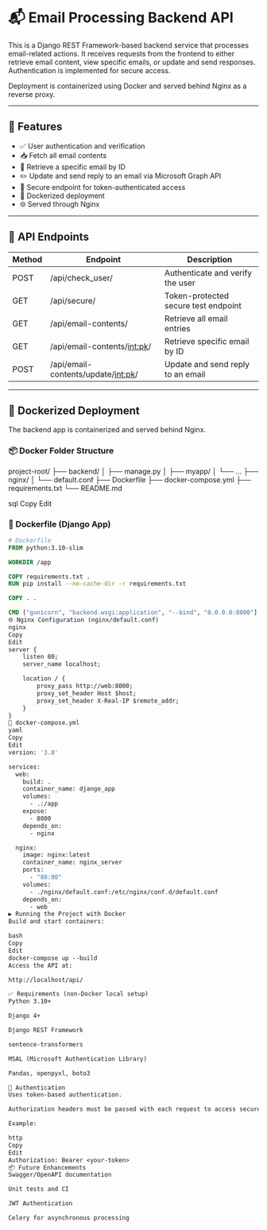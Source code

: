 # 📬 Email Processing Backend API

This is a Django REST Framework-based backend service that processes email-related actions. It receives requests from the frontend to either retrieve email content, view specific emails, or update and send responses. Authentication is implemented for secure access.

Deployment is containerized using Docker and served behind Nginx as a reverse proxy.

---

## 🚀 Features

- ✅ User authentication and verification
- 📥 Fetch all email contents
- 📄 Retrieve a specific email by ID
- ✏️ Update and send reply to an email via Microsoft Graph API
- 🔐 Secure endpoint for token-authenticated access
- 🐳 Dockerized deployment
- 🌐 Served through Nginx

---

## 📁 API Endpoints

| Method | Endpoint                                      | Description                              |
|--------|-----------------------------------------------|------------------------------------------|
| POST   | /api/check_user/                              | Authenticate and verify the user         |
| GET    | /api/secure/                                  | Token-protected secure test endpoint     |
| GET    | /api/email-contents/                          | Retrieve all email entries               |
| GET    | /api/email-contents/<int:pk>/                 | Retrieve specific email by ID            |
| POST   | /api/email-contents/update/<int:pk>/          | Update and send reply to an email        |

---

## 🐳 Dockerized Deployment

The backend app is containerized and served behind Nginx.

### 📦 Docker Folder Structure

project-root/
├── backend/
│ ├── manage.py
│ ├── myapp/
│ └── ...
├── nginx/
│ └── default.conf
├── Dockerfile
├── docker-compose.yml
├── requirements.txt
└── README.md

sql
Copy
Edit

### 🔧 Dockerfile (Django App)

```Dockerfile
# Dockerfile
FROM python:3.10-slim

WORKDIR /app

COPY requirements.txt .
RUN pip install --no-cache-dir -r requirements.txt

COPY . .

CMD ["gunicorn", "backend.wsgi:application", "--bind", "0.0.0.0:8000"]
🌐 Nginx Configuration (nginx/default.conf)
nginx
Copy
Edit
server {
    listen 80;
    server_name localhost;

    location / {
        proxy_pass http://web:8000;
        proxy_set_header Host $host;
        proxy_set_header X-Real-IP $remote_addr;
    }
}
🧱 docker-compose.yml
yaml
Copy
Edit
version: '3.8'

services:
  web:
    build: .
    container_name: django_app
    volumes:
      - .:/app
    expose:
      - 8000
    depends_on:
      - nginx

  nginx:
    image: nginx:latest
    container_name: nginx_server
    ports:
      - "80:80"
    volumes:
      - ./nginx/default.conf:/etc/nginx/conf.d/default.conf
    depends_on:
      - web
▶️ Running the Project with Docker
Build and start containers:

bash
Copy
Edit
docker-compose up --build
Access the API at:

http://localhost/api/

✅ Requirements (non-Docker local setup)
Python 3.10+

Django 4+

Django REST Framework

sentence-transformers

MSAL (Microsoft Authentication Library)

Pandas, openpyxl, boto3

🔐 Authentication
Uses token-based authentication.

Authorization headers must be passed with each request to access secure endpoints.

Example:

http
Copy
Edit
Authorization: Bearer <your-token>
📦 Future Enhancements
Swagger/OpenAPI documentation

Unit tests and CI

JWT Authentication

Celery for asynchronous processing

